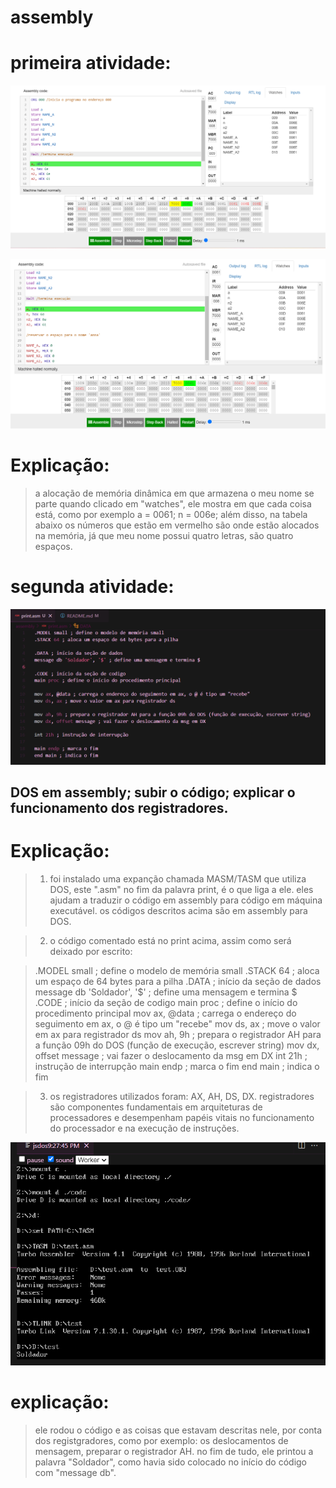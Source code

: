 # assembly

# primeira atividade:

![alt text](image-1.png)

![alt text](image-2.png)

# Explicação:
 > a alocação de memória dinâmica em que armazena o meu nome se parte quando clicado em "watches", ele mostra em que cada coisa está, como por exemplo a = 0061; n = 006e; além disso, na tabela abaixo os números que estão em vermelho são onde estão alocados na memória, já que meu nome possui quatro letras, são quatro espaços.

# segunda atividade:

![alt text](image.png)

## DOS em assembly; subir o código; explicar o funcionamento dos registradores.

# Explicação:
 > 1. foi instalado uma expanção chamada MASM/TASM que utiliza DOS, este ".asm" no fim da palavra print, é o que liga a ele. eles ajudam a traduzir o código em assembly para código em máquina executável. os códigos descritos acima são em assembly para DOS.

 > 2. o código comentado está no print acima, assim como será deixado por escrito:

 > .MODEL small ; define o modelo de memória small
.STACK 64 ; aloca um espaço de 64 bytes para a pilha
.DATA ; início da seção de dados
message db 'Soldador', '$' ; define uma mensagem e termina $
.CODE ; início da seção de codigo
main proc ; define o início do procedimento principal
mov ax, @data ; carrega o endereço do seguimento em ax, o @ é tipo um "recebe"
mov ds, ax ; move o valor em ax para registrador ds
mov ah, 9h ; prepara o registrador AH para a função 09h do DOS (função de execução, escrever string)
mov dx, offset message ; vai fazer o deslocamento da msg em DX
int 21h ; instrução de interrupção
main endp ; marca o fim
end main ; indica o fim

 > 3.  os registradores utilizados foram: AX, AH, DS, DX. registradores são componentes fundamentais em arquiteturas de processadores e desempenham papéis vitais no funcionamento do processador e na execução de instruções.

 ![alt text](image-3.png)

 # explicação:

 > ele rodou o código e as coisas que estavam descritas nele, por conta dos registgradores, como por exemplo: os deslocamentos de mensagem, preparar o registrador AH. no fim de tudo, ele printou a palavra "Soldador", como havia sido colocado no início do código com "message db". 

